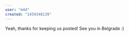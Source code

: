 ```yaml
---
user: "m4d"
created: "1459348139"
---
```


Yeah, thanks for keeping us posted! See you in Belgrade :)
